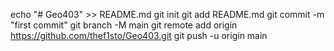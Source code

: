 echo "# Geo403" >> README.md
git init
git add README.md
git commit -m "first commit"
git branch -M main
git remote add origin https://github.com/thef1sto/Geo403.git
git push -u origin main
